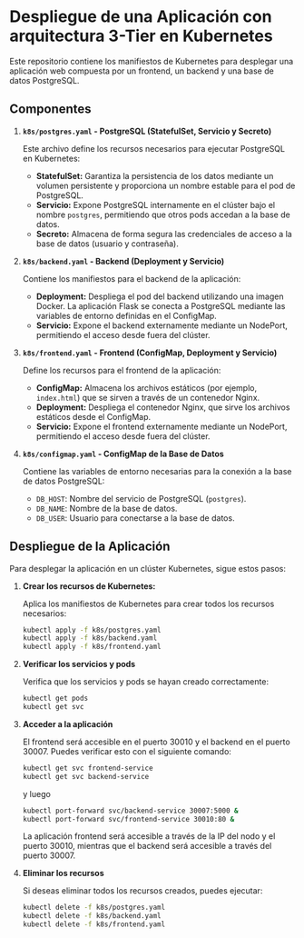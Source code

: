 # Despliegue de una Aplicación con arquitectura 3-Tier en Kubernetes

Este repositorio contiene los manifiestos de Kubernetes para desplegar una aplicación web compuesta por un frontend, un backend y una base de datos PostgreSQL.

## Componentes

1. **`k8s/postgres.yaml` - PostgreSQL (StatefulSet, Servicio y Secreto)**

   Este archivo define los recursos necesarios para ejecutar PostgreSQL en Kubernetes:

   * **StatefulSet:** Garantiza la persistencia de los datos mediante un volumen persistente y proporciona un nombre estable para el pod de PostgreSQL.
   * **Servicio:** Expone PostgreSQL internamente en el clúster bajo el nombre `postgres`, permitiendo que otros pods accedan a la base de datos.
   * **Secreto:** Almacena de forma segura las credenciales de acceso a la base de datos (usuario y contraseña).

2. **`k8s/backend.yaml` - Backend (Deployment y Servicio)**

   Contiene los manifiestos para el backend de la aplicación:

   * **Deployment:** Despliega el pod del backend utilizando una imagen Docker. La aplicación Flask se conecta a PostgreSQL mediante las variables de entorno definidas en el ConfigMap.
   * **Servicio:** Expone el backend externamente mediante un NodePort, permitiendo el acceso desde fuera del clúster.

3. **`k8s/frontend.yaml` - Frontend (ConfigMap, Deployment y Servicio)**

   Define los recursos para el frontend de la aplicación:

   * **ConfigMap:** Almacena los archivos estáticos (por ejemplo, `index.html`) que se sirven a través de un contenedor Nginx.
   * **Deployment:** Despliega el contenedor Nginx, que sirve los archivos estáticos desde el ConfigMap.
   * **Servicio:** Expone el frontend externamente mediante un NodePort, permitiendo el acceso desde fuera del clúster.

4. **`k8s/configmap.yaml` - ConfigMap de la Base de Datos**

   Contiene las variables de entorno necesarias para la conexión a la base de datos PostgreSQL:

   * `DB_HOST`: Nombre del servicio de PostgreSQL (`postgres`).
   * `DB_NAME`: Nombre de la base de datos.
   * `DB_USER`: Usuario para conectarse a la base de datos.

## Despliegue de la Aplicación

Para desplegar la aplicación en un clúster Kubernetes, sigue estos pasos:

1. **Crear los recursos de Kubernetes:**

   Aplica los manifiestos de Kubernetes para crear todos los recursos necesarios:

   ```bash
   kubectl apply -f k8s/postgres.yaml
   kubectl apply -f k8s/backend.yaml
   kubectl apply -f k8s/frontend.yaml
   ```
2. **Verificar los servicios y pods**

   Verifica que los servicios y pods se hayan creado correctamente:

   ```bash
   kubectl get pods
   kubectl get svc
   ```
3. **Acceder a la aplicación**

   El frontend será accesible en el puerto 30010 y el backend en el puerto 30007. Puedes verificar esto con el siguiente comando:

   ```bash
   kubectl get svc frontend-service
   kubectl get svc backend-service
   ```
   y luego
   ```bash
   kubectl port-forward svc/backend-service 30007:5000 &
   kubectl port-forward svc/frontend-service 30010:80 &
   ```
   La aplicación frontend será accesible a través de la IP del nodo y el puerto 30010, mientras que el backend será accesible a través del puerto 30007.

4. **Eliminar los recursos**

   Si deseas eliminar todos los recursos creados, puedes ejecutar:

   ```bash
   kubectl delete -f k8s/postgres.yaml
   kubectl delete -f k8s/backend.yaml
   kubectl delete -f k8s/frontend.yaml
   ```